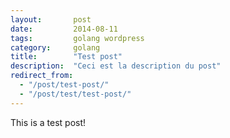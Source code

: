 ```yaml
---
layout:       post
date:         2014-08-11
tags:         golang wordpress
category:     golang
title:        "Test post"
description:  "Ceci est la description du post"
redirect_from: 
  - "/post/test-post/"
  - "/post/test/test-post/"
---
```


This is a test post!
